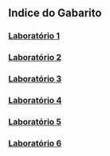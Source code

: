 ﻿## Indice do Gabarito

### [Laboratório 1](https://github.com/corelioBH/design-app-java/tree/Gabarito/Programacao%20Funcional/src/gabarito/laboratorio1/)
### [Laboratório 2](https://github.com/corelioBH/design-app-java/tree/Gabarito/Programacao%20Funcional/src/gabarito/laboratorio2/)
### [Laboratório 3](https://github.com/corelioBH/design-app-java/tree/Gabarito/Programacao%20Funcional/src/gabarito/laboratorio3/)
### [Laboratório 4](https://github.com/corelioBH/design-app-java/tree/Gabarito/Programacao%20Funcional/src/gabarito/laboratorio4/)
### [Laboratório 5](https://github.com/corelioBH/design-app-java/tree/Gabarito/Programacao%20Funcional/src/gabarito/laboratorio5/)
### [Laboratório 6](https://github.com/corelioBH/design-app-java/tree/Gabarito/Programacao%20Funcional/src/gabarito/laboratorio6/)
